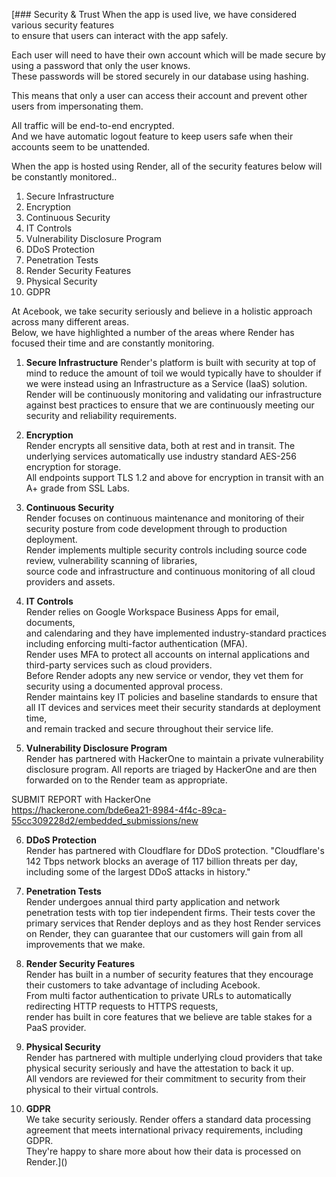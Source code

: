 [### Security & Trust
When the app is used live, we have considered various security features  
to ensure that users can interact with the app safely.

Each user will need to have their own account which will be made secure by using a password that only the user knows.  
These passwords will be stored securely in our database using hashing.

This means that only a user can access their account and prevent other users from impersonating them.

All traffic will be end-to-end encrypted.  
And we have automatic logout feature to keep users safe when their accounts seem to be unattended.

When the app is hosted using Render, all of the security features below will be constantly monitored..

1. Secure Infrastructure
2. Encryption
3. Continuous Security
4. IT Controls
5. Vulnerability Disclosure Program
6. DDoS Protection
7. Penetration Tests
8. Render Security Features
9. Physical Security
10. GDPR

At Acebook, we take security seriously and believe in a holistic approach across many different areas.  
Below, we have highlighted a number of the areas where Render has focused their time and are constantly monitoring.

1. **Secure Infrastructure**
   Render's platform is built with security at top of mind to reduce the amount of toil we would typically have to shoulder if we were instead using an Infrastructure as a Service (IaaS) solution.  
   Render will be continuously monitoring and validating our infrastructure against best practices to ensure that we are continuously meeting our security and reliability requirements.

2. **Encryption**  
   Render encrypts all sensitive data, both at rest and in transit. The underlying services automatically use industry standard AES-256 encryption for storage.  
   All endpoints support TLS 1.2 and above for encryption in transit with an A+ grade from SSL Labs.

3. **Continuous Security**  
   Render focuses on continuous maintenance and monitoring of their security posture from code development through to production deployment.  
   Render implements multiple security controls including source code review, vulnerability scanning of libraries,  
   source code and infrastructure and continuous monitoring of all cloud providers and assets.

4. **IT Controls**  
   Render relies on Google Workspace Business Apps for email, documents,  
   and calendaring and they have implemented industry-standard practices including enforcing multi-factor authentication (MFA).  
   Render uses MFA to protect all accounts on internal applications and third-party services such as cloud providers.  
   Before Render adopts any new service or vendor, they vet them for security using a documented approval process.  
   Render maintains key IT policies and baseline standards to ensure that all IT devices and services meet their security standards at deployment time,  
   and remain tracked and secure throughout their service life.

5. **Vulnerability Disclosure Program**  
   Render has partnered with HackerOne to maintain a private vulnerability disclosure program. All reports are triaged by HackerOne and are then forwarded on to the Render team as appropriate.

SUBMIT REPORT with HackerOne  
https://hackerone.com/bde6ea21-8984-4f4c-89ca-55cc309228d2/embedded_submissions/new

6. **DDoS Protection**  
   Render has partnered with Cloudflare for DDoS protection. "Cloudflare's 142 Tbps network blocks an average of 117 billion threats per day,  
   including some of the largest DDoS attacks in history."

7. **Penetration Tests**  
   Render undergoes annual third party application and network penetration tests with top tier independent firms.
   Their tests cover the primary services that Render deploys and as they host Render services on Render, they can guarantee that our customers will gain from all improvements that we make.

8. **Render Security Features**  
   Render has built in a number of security features that they encourage their customers to take advantage of including Acebook.  
   From multi factor authentication to private URLs to automatically redirecting HTTP requests to HTTPS requests,  
   render has built in core features that we believe are table stakes for a PaaS provider.

9. **Physical Security**  
   Render has partnered with multiple underlying cloud providers that take physical security seriously and have the attestation to back it up.  
   All vendors are reviewed for their commitment to security from their physical to their virtual controls.

10. **GDPR**  
    We take security seriously.
    Render offers a standard data processing agreement that meets international privacy requirements, including GDPR.  
    They're happy to share more about how their data is processed on Render.]()